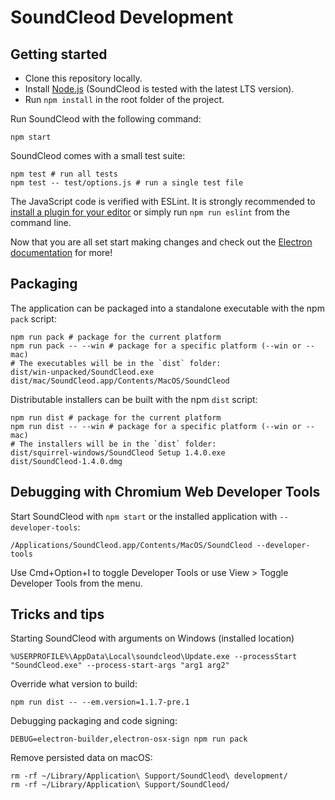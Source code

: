 # SoundCleod Development

## Getting started

- Clone this repository locally.
- Install [Node.js](https://nodejs.org/) (SoundCleod is tested with the latest LTS version).
- Run `npm install` in the root folder of the project.

Run SoundCleod with the following command:

    npm start

SoundCleod comes with a small test suite:

    npm test # run all tests
    npm test -- test/options.js # run a single test file

The JavaScript code is verified with ESLint. It is strongly recommended to [install a plugin
for your editor](https://eslint.org/docs/user-guide/integrations#editors) or simply run `npm run eslint` from the command line.

Now that you are all set start making changes and check out the [Electron documentation](https://electronjs.org/docs) for more!

## Packaging

The application can be packaged into a standalone executable with the npm `pack` script:

    npm run pack # package for the current platform
    npm run pack -- --win # package for a specific platform (--win or --mac)
    # The executables will be in the `dist` folder:
    dist/win-unpacked/SoundCleod.exe
    dist/mac/SoundCleod.app/Contents/MacOS/SoundCleod

Distributable installers can be built with the npm `dist` script:

    npm run dist # package for the current platform
    npm run dist -- --win # package for a specific platform (--win or --mac)
    # The installers will be in the `dist` folder:
    dist/squirrel-windows/SoundCleod Setup 1.4.0.exe
    dist/SoundCleod-1.4.0.dmg

## Debugging with Chromium Web Developer Tools

Start SoundCleod with `npm start` or the installed application with `--developer-tools`:

    /Applications/SoundCleod.app/Contents/MacOS/SoundCleod --developer-tools
    
Use Cmd+Option+I to toggle Developer Tools or use  View > Toggle Developer Tools from the menu.

## Tricks and tips

Starting SoundCleod with arguments on Windows (installed location)

    %USERPROFILE%\AppData\Local\soundcleod\Update.exe --processStart "SoundCleod.exe" --process-start-args "arg1 arg2"

Override what version to build:

    npm run dist -- --em.version=1.1.7-pre.1

Debugging packaging and code signing:

    DEBUG=electron-builder,electron-osx-sign npm run pack

Remove persisted data on macOS:

    rm -rf ~/Library/Application\ Support/SoundCleod\ development/
    rm -rf ~/Library/Application\ Support/SoundCleod/
